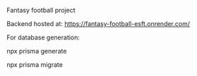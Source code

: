 Fantasy football project

Backend hosted at:
https://fantasy-football-esft.onrender.com/


For database generation:

npx prisma generate

npx prisma migrate
